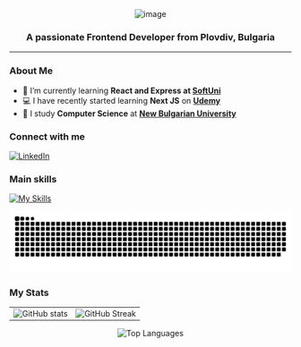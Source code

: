<!-- 
  You can mix HTML and Markdown to achieve your desired layout.
  Centering content can be done by wrapping elements in <div align="center"> ... </div>.
-->

<div align="center">
 
  <img width="1389" height="310" alt="image" src="https://github.com/user-attachments/assets/354e9c84-310e-42b8-a8fa-08ee25ee6726" />

  <h3>A passionate Frontend Developer from Plovdiv, Bulgaria</h3>
</div>

---
<!-- ABOUT -->
### About Me

- 🌱 I’m currently learning **React and Express at [SoftUni](https://softuni.bg/)**
- 💻 I have recently started learning **Next JS** on **[Udemy](https://www.udemy.com)**  
- 💬 I study **Computer Science** at **[New Bulgarian University](https://www.nbu.bg/)**

### Connect with me
<p align="left">
  <a href="https://www.linkedin.com/in/dilyanyanev/" target="_blank" rel="noopener noreferrer">
    <img src="https://github.com/user-attachments/assets/880aaea6-79b9-4058-b9b4-342391ca04ea" alt="LinkedIn" height="35" />
  </a>
</p>

### Main skills
[![My Skills](https://skillicons.dev/icons?i=js,ts,react,nextjs,tailwind,nodejs,express,c,cpp,cmake,supabase,mongodb,postgres,jest,html,css,sass,andlebars,bootstrap,materialui,git,postman,npm,github,vscode,figma,windows,linux&perline=14)](https://skillicons.dev)

<!-- Light and Dark mode support-->
<picture>
  <source media="(prefers-color-scheme: dark)" srcset="https://raw.githubusercontent.com/Dilyannn/Dilyannn/output/github-snake-dark.svg" />
  <source media="(prefers-color-scheme: light)" srcset="https://raw.githubusercontent.com/Dilyannn/Dilyannn/output/github-snake.svg" />
  <img alt="github-snake" src="https://raw.githubusercontent.com/Dilyannn/Dilyannn/output/github-snake.svg" />
</picture>

<!-- GitHub Stats & Trophies -->
### My Stats

<table>
  <tr>
    <td align="center" valign="top">
      <!-- Overall stats -->
      <picture>
        <source media="(prefers-color-scheme: dark)"
                srcset="https://github-readme-stats.vercel.app/api?username=Dilyannn&show_icons=true&include_all_commits=true&count_private=true&rank_icon=github&theme=tokyonight&hide_border=true&border_radius=14" />
        <source media="(prefers-color-scheme: light)"
                srcset="https://github-readme-stats.vercel.app/api?username=Dilyannn&show_icons=true&include_all_commits=true&count_private=true&rank_icon=github&theme=default&hide_border=true&border_radius=14" />
        <img alt="GitHub stats"
             src="https://github-readme-stats.vercel.app/api?username=Dilyannn&show_icons=true&theme=default&hide_border=true&border_radius=14"
             height="195" />
      </picture>
    </td>
    <td align="center" valign="top">
      <!-- Streak -->
      <picture>
        <source media="(prefers-color-scheme: dark)"
                srcset="https://streak-stats.demolab.com?user=Dilyannn&theme=tokyonight&hide_border=true&border_radius=14&card_width=495" />
        <source media="(prefers-color-scheme: light)"
                srcset="https://streak-stats.demolab.com?user=Dilyannn&theme=default&hide_border=true&border_radius=14&card_width=495" />
        <img alt="GitHub Streak"
             src="https://streak-stats.demolab.com?user=Dilyannn&theme=default&hide_border=true&border_radius=14&card_width=495"
             height="195" />
      </picture>
    </td>
  </tr>
</table>

<p align="center">
  <!-- Most Used Languages (below, centered) -->
  <picture>
    <source media="(prefers-color-scheme: dark)"
            srcset="https://github-readme-stats.vercel.app/api/top-langs/?username=Dilyannn&layout=compact&langs_count=10&card_width=600&theme=tokyonight&hide_border=true&border_radius=14" />
    <source media="(prefers-color-scheme: light)"
            srcset="https://github-readme-stats.vercel.app/api/top-langs/?username=Dilyannn&layout=compact&langs_count=10&card_width=600&theme=default&hide_border=true&border_radius=14" />
    <img alt="Top Languages"
         src="https://github-readme-stats.vercel.app/api/top-langs/?username=Dilyannn&layout=compact&langs_count=10&card_width=600&theme=default&hide_border=true&border_radius=14" />
  </picture>
</p>



